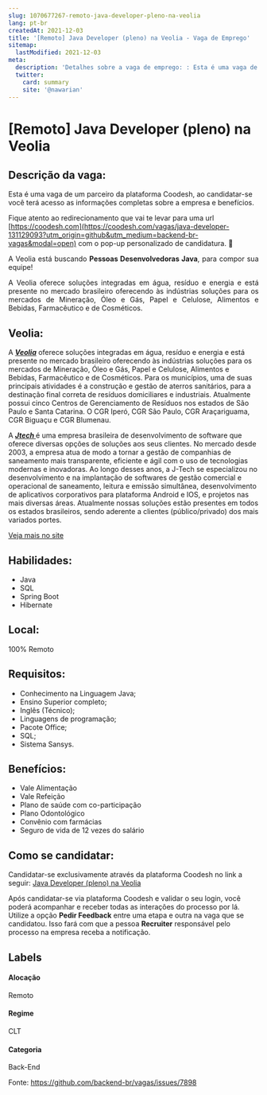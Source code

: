 ```yaml
---
slug: 1070677267-remoto-java-developer-pleno-na-veolia
lang: pt-br
createdAt: 2021-12-03
title: '[Remoto] Java Developer (pleno) na Veolia - Vaga de Emprego'
sitemap:
  lastModified: 2021-12-03
meta:
  description: 'Detalhes sobre a vaga de emprego: : Esta é uma vaga de um parceiro da plataforma Coodesh, ao candidatar-se você terá acesso as informações completas sobre a empresa e benefícios.  Fique atento ao redirecionamento que vai te levar para uma url [https://coodesh.com](https://coodesh.com/vagas/java-developer-131129093?utm_origin=github&utm_medium=backend-br-vagas&modal=open) com o pop-up personalizado de candidatura. 👋 <p style="text-align:justify;"><span style="font-size: 14px;">A Veolia está buscando <strong>Pessoas Desenvolvedoras Java</strong>, para compor sua equipe!</span></p> <p style="text-align:justify;"><span style="font-size: 14px;">A Veolia oferece soluções integradas em água, resíduo e energia e está presente no mercado brasileiro oferecendo às indústrias soluções para os mercados de Mineração, Óleo e Gás, Papel e Celulose, Alimentos e Bebidas, Farmacêutico e de Cosméticos. </span></p> <p style="text-align:justify;"></p>'
  twitter:
    card: summary
    site: '@nawarian'
---
```


# [Remoto] Java Developer (pleno) na Veolia

## Descrição da vaga: 
Esta é uma vaga de um parceiro da plataforma Coodesh, ao candidatar-se você terá acesso as informações completas sobre a empresa e benefícios.


Fique atento ao redirecionamento que vai te levar para uma url [https://coodesh.com](https://coodesh.com/vagas/java-developer-131129093?utm_origin=github&utm_medium=backend-br-vagas&modal=open) com o pop-up personalizado de candidatura. 👋
<p style="text-align:justify;"><span style="font-size: 14px;">A Veolia está buscando <strong>Pessoas Desenvolvedoras Java</strong>, para compor sua equipe!</span></p>
<p style="text-align:justify;"><span style="font-size: 14px;">A Veolia oferece soluções integradas em água, resíduo e energia e está presente no mercado brasileiro oferecendo às indústrias soluções para os mercados de Mineração, Óleo e Gás, Papel e Celulose, Alimentos e Bebidas, Farmacêutico e de Cosméticos. </span></p>
<p style="text-align:justify;"></p>

## Veolia: 
 <p>A <strong><em><ins>Veolia</ins></em></strong> oferece soluções integradas em água, resíduo e energia e está presente no mercado brasileiro oferecendo às indústrias soluções para os mercados de Mineração, Óleo e Gás, Papel e Celulose, Alimentos e Bebidas, Farmacêutico e de Cosméticos. Para os municípios, uma de suas principais atividades é a construção e gestão de aterros sanitários, para a destinação final correta de resíduos domiciliares e industriais. Atualmente possui cinco Centros de Gerenciamento de Resíduos nos estados de São Paulo e Santa Catarina. O CGR Iperó, CGR São Paulo, CGR Araçariguama, CGR Biguaçu e CGR Blumenau.</p>

<p>A <strong><em><ins>Jtech </ins></em></strong>é uma empresa brasileira de desenvolvimento de software que oferece diversas opções de soluções aos seus clientes. No mercado desde 2003, a empresa atua de modo a tornar a gestão de companhias de saneamento mais transparente, eficiente e ágil com o uso de tecnologias modernas e inovadoras. Ao longo desses anos, a J-Tech se especializou no desenvolvimento e na implantação de softwares de gestão comercial e operacional de saneamento, leitura e emissão simultânea, desenvolvimento de aplicativos corporativos para plataforma Android e IOS, e projetos nas mais diversas áreas. Atualmente nossas soluções estão presentes em todos os estados brasileiros, sendo aderente a clientes (público/privado) dos mais variados portes.</p><a href='https://coodesh.com/empresas/veolia'>Veja mais no site</a>

 ## Habilidades: 
 - Java 
- SQL 
- Spring Boot 
- Hibernate
## Local: 
 100% Remoto
## Requisitos: 
 - Conhecimento na Linguagem Java; 
- Ensino Superior completo; 
- Inglês (Técnico); 
- Linguagens de programação; 
- Pacote Office; 
- SQL; 
- Sistema Sansys.

## Benefícios: 
 - Vale Alimentação 
- Vale Refeição 
- Plano de saúde com co-participação 
- Plano Odontológico 
- Convênio com farmácias 
- Seguro de vida de 12 vezes do salário
## Como se candidatar:
Candidatar-se exclusivamente através da plataforma Coodesh no link a seguir: [Java Developer (pleno) na Veolia](https://coodesh.com/vagas/java-developer-131129093?utm_origin=github&utm_medium=backend-br-vagas&modal=open)


Após candidatar-se via plataforma Coodesh e validar o seu login, você poderá acompanhar e receber todas as interações do processo por lá. Utilize a opção **Pedir Feedback** entre uma etapa e outra na vaga que se candidatou. Isso fará com que a pessoa **Recruiter** responsável pelo processo na empresa receba a notificação.
## Labels
#### Alocação
Remoto
#### Regime
CLT
#### Categoria
Back-End

Fonte: https://github.com/backend-br/vagas/issues/7898